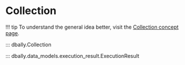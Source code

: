 # Collection

!!! tip
    To understand the general idea better, visit the [Collection concept page](../concepts/collections.md).

::: dbally.Collection

::: dbally.data_models.execution_result.ExecutionResult